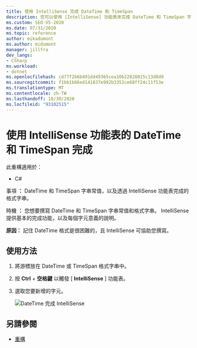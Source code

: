 ```yaml
---
title: 使用 IntelliSense 完成 DateTime 和 TimeSpan
description: 您可以使用 [IntelliSense] 功能表來完成 DateTime 和 TimeSpan 字串常值和格式字串。
ms.custom: SEO-VS-2020
ms.date: 07/31/2020
ms.topic: reference
author: mikadumont
ms.author: midumont
manager: jillfra
dev_langs:
- CSharp
ms.workload:
- dotnet
ms.openlocfilehash: cd77f2b6b491dd49365cea10b22828815c13d8d9
ms.sourcegitcommit: f1bb1b66ed141837e992b3352ce68ff24c11f53e
ms.translationtype: MT
ms.contentlocale: zh-TW
ms.lasthandoff: 10/30/2020
ms.locfileid: "93102515"
---
```

# <a name="datetime-and-timespan-completion-by-using-the-intellisense-menu"></a>使用 IntelliSense 功能表的 DateTime 和 TimeSpan 完成

此重構適用於：

- C#

事項 **：** DateTime 和 TimeSpan 字串常值，以及透過 IntelliSense 功能表完成的格式字串。

時機 **：** 您想要撰寫 DateTime 和 TimeSpan 字串常值和格式字串。 IntelliSense 提供基本的完成功能，以及每個字元意義的說明。

**原因：** 記住 DateTime 格式是很困難的，且 IntelliSense 可協助您撰寫。

## <a name="how-to"></a>使用方法

1. 將游標放在 DateTime 或 TimeSpan 格式字串中。
2. 按 **Ctrl** + **空格鍵** 以觸發 [ **IntelliSense** ] 功能表。
3. 選取您要新增的字元。

   ![DateTime 完成 IntelliSense](media/datetime-completion.png)

## <a name="see-also"></a>另請參閱

- [重構](../refactoring-in-visual-studio.md)
